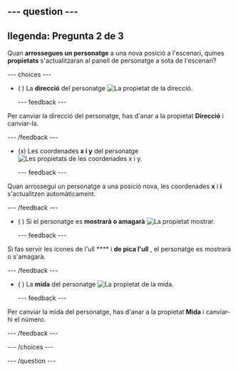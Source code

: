 --- question ---
---
llegenda: Pregunta 2 de 3
---

Quan **arrossegues un personatge** a una nova posició a l'escenari, quines **propietats** s'actualitzaran al panell de personatge a sota de l'escenari?

--- choices ---

- ( ) La **direcció** del personatge ![La propietat de la direcció.](images/direction.png)

  --- feedback ---

Per canviar la direcció del personatge, has d'anar a la propietat **Direcció** i canviar-la.

  --- /feedback ---

- (x) Les coordenades **x i y** del personatge ![Les propietats de les coordenades x i y.](images/coordinates.png)

  --- feedback ---

Quan arrossegui un personatge a una posició nova, les coordenades **x** i **i** s'actualitzen automàticament.

  --- /feedback ---

- ( ) Si el personatge es  **mostrarà o amagarà** ![La propietat mostrar.](images/visibility.png)

  --- feedback ---

Si fas servir les icones de l'ull **** i **de pica l'ull** , el personatge es mostrarà o s'amagarà.

  --- /feedback ---

- ( ) La  **mida** del personatge ![La propietat de la mida.](images/size.png)

  --- feedback ---

Per canviar la mida del personatge, has d'anar a la propietat **Mida** i canviar-hi el número.

  --- /feedback ---

--- /choices ---

--- /question ---
